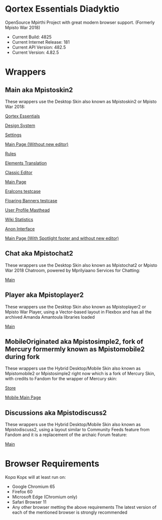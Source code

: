 # Qortex Essentials Diadyktio
OpenSource Mpirthi Project with great modern browser support.  (Formerly Mpisto War 2018)
- Current Build: 			4825
- Current Internet Release: 181
- Current API Version:		482.5
- Current Version:			4.82.5

# Wrappers
## Main aka Mpistoskin2
These wrappers use the Desktop Skin also known as Mpistoskin2 or Mpisto War 2018:

[Qortex Essentials](https://awikia.github.io/Q.Qore/Ryneeeel%20Grooze%20Qore.html)

[Design System](https://awikia.github.io/Q.Qore/Ryneeeel%20Grooze%20Systems.html)

[Settings](https://awikia.github.io/Q.Qore/Options.html)

[Main Page (Without new editor)](https://awikia.github.io/Q.Qore/Ryneeeel%20Grooze.html)

[Rules](https://awikia.github.io/Q.Qore/Ryneeeel%20Grooze%20Contributions.html)

[Elements Translation](https://awikia.github.io/Q.Qore/Ryneeeel%20Grooze%20Element%20Translation.html)

[Classic Editor](https://awikia.github.io/Q.Qore/Ryneeeel%20Grooze%20Editor.html)
 
[Main Page](https://awikia.github.io/Q.Qore/Ryneeeel%20Grooze%20Article%20Constructor.html)

[EraIcons testcase](https://awikia.github.io/Q.Qore/Ryneeeel%20Grooze%20Icons.html)

[Floaring Banners testcase](https://awikia.github.io/Q.Qore/Ryneeeel%20Grooze%20Banner.html)

[User Profile Masthead](https://awikia.github.io/Q.Qore/Ryneeeel%20Grooze%20User.html)

[Wiki Statistics](https://awikia.github.io/Q.Qore/Ryneeeel%20Grooze%20Stats.html)

[Anon Interface](https://awikia.github.io/Q.Qore/Ryneeeel%20Grooze%20(Anons).html)

[Main Page (With Spotlight footer and without new editor)](https://awikia.github.io/Q.Qore/Ryneeeel%20Grooze%20(Spotlight).html)
## Chat aka Mpistochat2
These wrappers use the Desktop Skin also known as Mpistochat2 or Mpisto War 2018 Chatroom, powered by Mprilyiaano Services for Chatting:

[Main](https://awikia.github.io/Q.Qore/Ryneeeel%20Grooze%20Chat.html)
## Player aka Mpistoplayer2
These wrappers use the Desktop Skin also known as Mpistoplayer2 or Mpisto War Player, using a Vector-based layout in Flexbox and has all the archived Amanda Amantoula libraries loaded

[Main](https://awikia.github.io/Q.Qore/Ryneeeel%20Grooze%20Player.html)

## MobileOriginated aka Mpistosimple2, fork of Mercury formermly known as Mpistomobile2 during fork
These wrappers use the Hybrid Desktop/Mobile Skin also known as Mpistomobile2 or Mpistosimple2 right now which is a fork of Mercury Skin, with credits to Fandom for the wrapper of Mercury skin:

[Store](https://awikia.github.io/Q.Qore/Ryneeeel%20Grooze%20(Store).html)

[Mobile Main Page](https://awikia.github.io/Q.Qore/Ryneeeel%20Grooze%20(Mobile).html)


## Discussions aka Mpistodiscuss2
These wrappers use the Hybrid Desktop/Mobile Skin also known as Mpistodiscuss2, using a layout similar to Community Feeds feature from Fandom and it is a replacement of the archaic Forum feature:

[Main](https://awikia.github.io/Q.Qore/Ryneeeel%20Grooze%20Discussions.html)

# Browser Requirements
Κορα Κορε will at least run on:
- Google Chromium 65
- Firefox  60
- Microsoft Edge (Chromium only)
- Safari Browser 11
- Any other browser metting the above requirements
The latest version of each of the mentioned browser is strongly recommended
